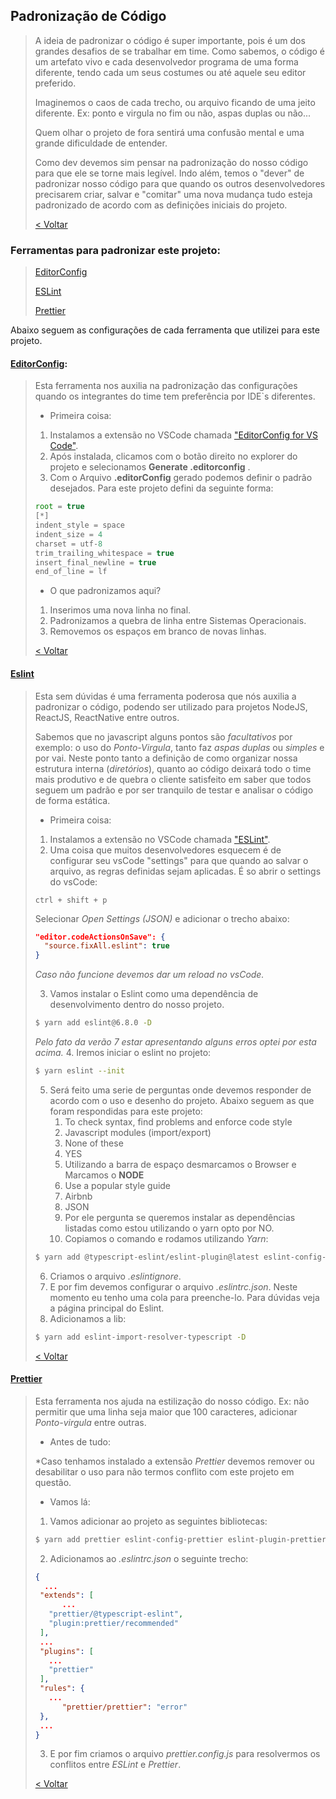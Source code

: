 ## Padronização de Código
> A ideia de padronizar o código é super importante, pois é um dos grandes desafios de se trabalhar em time.
> Como sabemos, o código é um artefato vivo e cada desenvolvedor programa de uma forma diferente, tendo cada um seus costumes ou até aquele seu editor preferido.
>
> Imaginemos o caos de cada trecho, ou arquivo ficando de uma jeito diferente. Ex: ponto e virgula no fim ou não, aspas duplas ou não...
>
> Quem olhar o projeto de fora sentirá uma confusão mental e uma grande dificuldade de entender.
>
> Como dev devemos sim pensar na padronização do nosso código para que ele se torne mais legível. Indo além, temos o "dever" de padronizar nosso código para que quando os outros desenvolvedores precisarem criar, salvar e "comitar" uma nova mudança tudo esteja padronizado de acordo com as definições iniciais do projeto.
>
>[< Voltar](../Readme.md)

### Ferramentas para padronizar este projeto:

> [EditorConfig](#editorconfig)
>
> [ESLint](#eslint)
>
> [Prettier](#prettier)

Abaixo seguem as configurações de cada ferramenta que utilizei para este projeto.

#### <a id="editorconfig">[EditorConfig](https://editorconfig.org/): </a>
> Esta ferramenta nos auxilia na padronização das configurações quando os integrantes do time tem preferência por IDE`s diferentes.
>
> - Primeira coisa:
>
> 1. Instalamos a extensão no VSCode chamada ["EditorConfig for VS Code"](https://marketplace.visualstudio.com/items?itemName=EditorConfig.EditorConfig).
> 2. Após instalada, clicamos com o botão direito no explorer do projeto e selecionamos **Generate .editorconfig** .
> 3. Com o Arquivo **.editorConfig** gerado podemos definir o padrão desejados.
> Para este projeto defini da seguinte forma:
> ``` JAVASCRIPT
>root = true
> [*]
> indent_style = space
>indent_size = 4
>charset = utf-8
>trim_trailing_whitespace = true
>insert_final_newline = true
>end_of_line = lf
> ```
> - O que padronizamos aqui?
> 1. Inserimos uma nova linha no final.
> 2. Padronizamos a quebra de linha entre Sistemas Operacionais.
> 3. Removemos os espaços em branco de novas linhas.
>
>[< Voltar](../Readme.md)

#### <a id="eslint">[Eslint](https://eslint.org/docs/rules/)</a>
> Esta sem dúvidas é uma ferramenta poderosa que nós auxilia a padronizar o código, podendo ser utilizado para projetos NodeJS, ReactJS, ReactNative entre outros.
>
> Sabemos que no javascript alguns pontos são *facultativos* por exemplo: o uso do *Ponto-Virgula*, tanto faz *aspas duplas* ou *simples* e por vai.
> Neste ponto tanto a definição de como organizar nossa estrutura interna (*diretórios*), quanto ao código deixará todo o time mais produtivo e de quebra o cliente satisfeito em saber que todos seguem um padrão e por ser tranquilo de testar e analisar o código de forma estática.
>
> - Primeira coisa:
>
> 1. Instalamos a extensão no VSCode chamada ["ESLint"](https://marketplace.visualstudio.com/items?itemName=dbaeumer.vscode-eslint).
> 2. Uma coisa que muitos desenvolvedores esquecem é de configurar seu vsCode "settings" para que quando ao salvar o arquivo, as regras definidas sejam aplicadas.
> É so abrir o settings do vsCode:
>```
> ctrl + shift + p
>```
> Selecionar *Open Settings (JSON)* e adicionar o trecho abaixo:
>``` JSON
> "editor.codeActionsOnSave": {
>   "source.fixAll.eslint": true
> }
>```
> *Caso não funcione devemos dar um reload no vsCode.*
>
> 3. Vamos instalar o Eslint como uma dependência de desenvolvimento dentro do nosso projeto.
> ``` sh
> $ yarn add eslint@6.8.0 -D
> ```
> *Pelo fato da verão 7 estar apresentando alguns erros optei por esta acima.*
> 4. Iremos iniciar o eslint no projeto:
>``` sh
> $ yarn eslint --init
>```
> 5. Será feito uma serie de perguntas onde devemos responder de acordo com o uso e desenho do projeto. Abaixo seguem as que foram respondidas para este projeto:
>       1. To check syntax, find problems and enforce code style
>       2. Javascript modules (import/export)
>       3. None of these
>       4. YES
>       5. Utilizando a barra de espaço desmarcamos o Browser e Marcamos o __NODE__
>       6. Use a popular style guide
>       7. Airbnb
>       8. JSON
>       9. Por ele pergunta se queremos instalar as dependências listadas como estou utilizando o yarn opto por NO.
>       10. Copiamos o comando e rodamos utilizando *Yarn*:
>```sh
> $ yarn add @typescript-eslint/eslint-plugin@latest eslint-config-airbnb-base@latest eslint-plugin-import@^2.21.2 @typescript-eslint/parser@latest -D
>```
> 6. Criamos o arquivo *.eslintignore*.
> 7. E por fim devemos configurar o arquivo *.eslintrc.json*. Neste momento eu tenho uma cola para preenche-lo. Para dúvidas veja a página principal do Eslint.
> 8. Adicionamos a lib:
>```sh
> $ yarn add eslint-import-resolver-typescript -D
>```
>[< Voltar](../Readme.md)

#### <a id="prettier">[Prettier](https://prettier.io/docs/en/options.html)</a>
> Esta ferramenta nos ajuda na estilização do nosso código. Ex: não permitir que uma linha seja maior que 100 caracteres, adicionar *Ponto-virgula* entre outras.
> - Antes de tudo:
>
> *Caso tenhamos instalado a extensão *Prettier* devemos remover ou desabilitar o uso para não termos conflito com este projeto em questão.
> - Vamos lá:
>
> 1. Vamos adicionar ao projeto as seguintes bibliotecas:
> ```sh
> $ yarn add prettier eslint-config-prettier eslint-plugin-prettier -D
>```
> 2. Adicionamos ao *.eslintrc.json* o seguinte trecho:
>```json
>{
>	...
>  "extends": [
>		...
>    "prettier/@typescript-eslint",
>    "plugin:prettier/recommended"
>  ],
>  ...
>  "plugins": [
>    ...
>    "prettier"
>  ],
>  "rules": {
>    ...
>		"prettier/prettier": "error"
>  },
>  ...
>}
>```
> 3. E por fim criamos o arquivo *prettier.config.js* para resolvermos os conflitos entre *ESLint* e *Prettier*.
>
> [< Voltar](../Readme.md)
